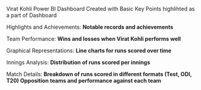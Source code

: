 Virat Kohli Power BI Dashboard Created with Basic Key Points highlihted as a part of Dashboard

Highlights and Achievements:
**Notable records and achievements**


Team Performance:
**Wins and losses when Virat Kohli performs well**


Graphical Representations:
**Line charts for runs scored over time**


Innings Analysis:
**Distribution of runs scored per innings**


Match Details:
**Breakdown of runs scored in different formats (Test, ODI, T20)
Opposition teams and performance against each team**

